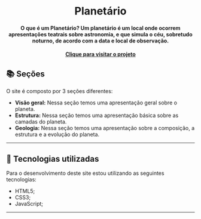 <h1 align="center">
  <br>Planetário
</h1>

<h4 align="center">
  O que é um Planetário?
  Um planetário é um local onde ocorrem apresentações teatrais sobre astronomia, e que simula o céu, sobretudo noturno, de acordo com a data e local de observação.
</h4>

<h4 align="center"><a href="https://abraaowendel.github.io/Planetario/" target="_blank">Clique para visitar o projeto</a></h4>

## 📚 Seções

O site é composto por 3 seções diferentes:

- **Visão geral:** Nessa seção temos uma apresentação geral sobre o planeta.
- **Estrutura:** Nessa seção temos uma apresentação básica sobre as camadas do planeta.
- **Geologia:** Nessa seção temos uma apresentação sobre a composição, a estrutura e a evolução do planeta.

---

## 💼 Tecnologias utilizadas

Para o desenvolvimento deste site estou utilizando as seguintes tecnologias:

- HTML5;
- CSS3;
- JavaScript;

---
